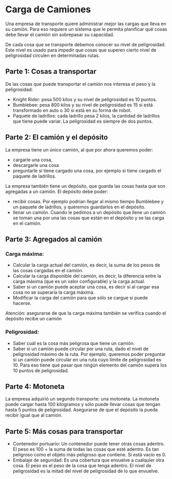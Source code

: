# Carga de Camiones
Una empresa de transporte quiere administrar mejor las cargas que lleva en su camión.
Para eso requiere un sistema que le permita planificar qué cosas debe llevar el camión sin sobrepasar su capacidad.

De cada cosa que se transporte debemos conocer su nivel de peligrosidad. Este nivel es usado para impedir que cosas que superen cierto nivel de
peligrosidad circulen en determinadas rutas.

## Parte 1: Cosas a transportar
De las cosas que puede transportar el camión nos interesa el peso y la peligrosidad:

* Knight Rider: pesa 500 kilos y su nivel de peligrosidad es 10 puntos.
* Bumblebee: pesa 800 kilos y su nivel de peligrosidad es 15 si está transformado en auto o 30 si está en su forma de robot.
* Paquete de ladrillos: cada ladrillo pesa 2 kilos, la cantidad de ladrillos que tiene puede variar. La peligrosidad es siempre de dos puntos.

## Parte 2: El camión y el depósito
La empresa tiene un único camión, al que por ahora queremos poder:
* cargarle una cosa,
* descargarle una cosa
* preguntarle si tiene cargado una cosa, por ejemplo si tiene cargado el paquete de ladrillos.

La empresa también tiene un depósito, que guarda las cosas hasta que son agregadas a un camión. El depósito debe poder:
* recibir cosas. Por ejemplo podrían llegar al mismo tiempo Bumblebee y un paquete de ladrillos, y queremos guardarlos en el depósito. 
* llenar un camión. Cuando le pedimos a un depósito que llene un camión se toman una por una las cosas que están en el depósito y se las carga en el camión.

## Parte 3: Agregados al camión
### Carga máxima:
* Calcular la carga actual del camión, es decir, la suma de los pesos de las cosas cargadas en el camión.
* Calcular la carga disponible del camión, es decir, la diferencia entre la carga máxima (que es un valor configurable) y la carga actual.
* Saber si un camión puede aceptar una cosa, es decir si al cargar esa cosa no se superaría la carga máxima.
* Modificar la carga del camión para que sólo se cargue si puede hacerse.

Atención: asegurarse de que la carga máxima también se verifica cuando el depósito recibe un camión

### Peligrosidad:
* Saber cuál es la cosa más peligrosa que tiene un camión.
* Saber si un camión puede circular por una ruta, dado el nivel de peligrosidad máximo de la ruta. Por ejemplo, queremos poder preguntar si un camión puede circular en una ruta cuyo límite de peligrosidad es 10. Para eso tiene que pasar que ningún elemento del camión supera los 10 puntos de peligrosidad.

## Parte 4: Motoneta
La empresa adquirió un segundo transporte: una motoneta. La motoneta puede cargar hasta 100 kilogramos y sólo puede llevar cosas que tengan hasta 5 puntos de peligrosidad. 
Asegurarse de que el depósito la pueda recibir igual que al camión.

## Parte 5: Más cosas para transportar
* Contenedor portuario: Un contenedor puede tener otras cosas adentro. El peso es 100 + la suma de todas las cosas que esté adentro. Es tan peligroso como el objeto más peligroso que contiene. Si está vacío es 0.
* Embalaje de seguridad: Es una cobertura que envuelve a cualquier otra cosa. El
peso es el peso de la cosa que tenga adentro. El nivel de peligrosidad es la mitad del nivel de peligrosidad de lo que envuelve.
